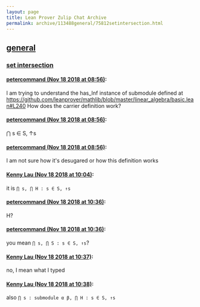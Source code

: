 ```yaml
---
layout: page
title: Lean Prover Zulip Chat Archive 
permalink: archive/113488general/75812setintersection.html
---
```


## [general](index.html)
### [set intersection](75812setintersection.html)

#### [petercommand (Nov 18 2018 at 08:56)](https://leanprover.zulipchat.com/#narrow/stream/113488-general/topic/set%20intersection/near/147908613):
I am trying to understand the has_Inf instance of submodule defined at https://github.com/leanprover/mathlib/blob/master/linear_algebra/basic.lean#L240
How does the carrier definition work?

#### [petercommand (Nov 18 2018 at 08:56)](https://leanprover.zulipchat.com/#narrow/stream/113488-general/topic/set%20intersection/near/147908654):
⋂ s ∈ S, ↑s

#### [petercommand (Nov 18 2018 at 08:56)](https://leanprover.zulipchat.com/#narrow/stream/113488-general/topic/set%20intersection/near/147908656):
I am not sure how it's desugared or how this definition works

#### [Kenny Lau (Nov 18 2018 at 10:04)](https://leanprover.zulipchat.com/#narrow/stream/113488-general/topic/set%20intersection/near/147910431):
it is `⋂ s, ⋂ H : s ∈ S, ↑s`

#### [petercommand (Nov 18 2018 at 10:36)](https://leanprover.zulipchat.com/#narrow/stream/113488-general/topic/set%20intersection/near/147911198):
H?

#### [petercommand (Nov 18 2018 at 10:36)](https://leanprover.zulipchat.com/#narrow/stream/113488-general/topic/set%20intersection/near/147911238):
you mean ```⋂ s, ⋂ S : s ∈ S, ↑s```?

#### [Kenny Lau (Nov 18 2018 at 10:37)](https://leanprover.zulipchat.com/#narrow/stream/113488-general/topic/set%20intersection/near/147911248):
no, I mean what I typed

#### [Kenny Lau (Nov 18 2018 at 10:38)](https://leanprover.zulipchat.com/#narrow/stream/113488-general/topic/set%20intersection/near/147911287):
also `⋂ s : submodule α β, ⋂ H : s ∈ S, ↑s`

